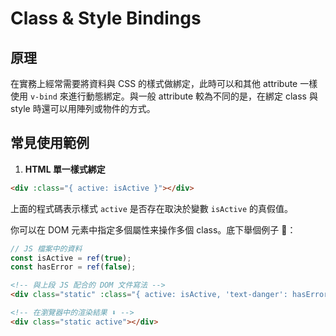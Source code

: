 # Class & Style Bindings

## 原理

在實務上經常需要將資料與 CSS 的樣式做綁定，此時可以和其他 attribute 一樣使用 `v-bind` 來進行動態綁定。與一般 attribute 較為不同的是，在綁定 class 與 style 時還可以用<span class="bolder">陣列或物件</span>的方式。

## 常見使用範例

1. **HTML 單一樣式綁定**

```html
<div :class="{ active: isActive }"></div>
```

上面的程式碼表示樣式 `active` 是否存在取決於變數 `isActive` 的真假值。 <br>

你可以在 DOM 元素中指定多個屬性来操作多個 class。底下舉個例子 🌰：

```javascript
// JS 檔案中的資料
const isActive = ref(true);
const hasError = ref(false);
```

```html
<!-- 與上段 JS 配合的 DOM 文件寫法 -->
<div class="static" :class="{ active: isActive, 'text-danger': hasError }"></div>

<!-- 在瀏覽器中的渲染結果 ⬇ -->
<div class="static active"></div>
```